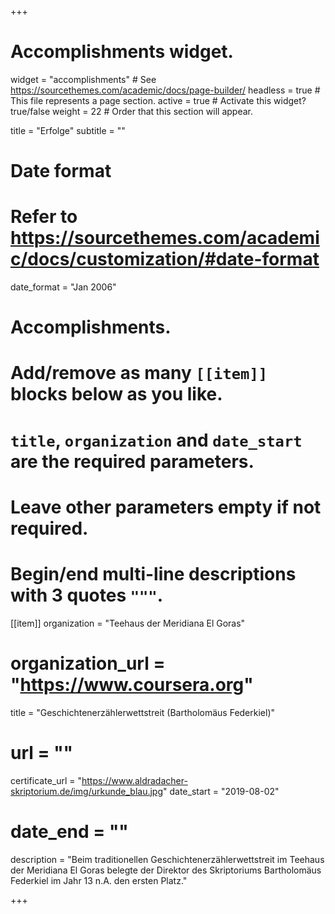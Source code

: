 +++
# Accomplishments widget.
widget = "accomplishments"  # See https://sourcethemes.com/academic/docs/page-builder/
headless = true  # This file represents a page section.
active = true  # Activate this widget? true/false
weight = 22  # Order that this section will appear.

title = "Erfolge"
subtitle = ""

# Date format
#   Refer to https://sourcethemes.com/academic/docs/customization/#date-format
date_format = "Jan 2006"

# Accomplishments.
#   Add/remove as many `[[item]]` blocks below as you like.
#   `title`, `organization` and `date_start` are the required parameters.
#   Leave other parameters empty if not required.
#   Begin/end multi-line descriptions with 3 quotes `"""`.

[[item]]
  organization = "Teehaus der Meridiana El Goras"
  # organization_url = "https://www.coursera.org"
  title = "Geschichtenerzählerwettstreit (Bartholomäus Federkiel)"
  # url = ""
  certificate_url = "https://www.aldradacher-skriptorium.de/img/urkunde_blau.jpg"
  date_start = "2019-08-02"
  # date_end = ""
  description = "Beim traditionellen Geschichtenerzählerwettstreit im Teehaus der Meridiana El Goras belegte der Direktor des Skriptoriums Bartholomäus Federkiel im Jahr 13 n.A. den ersten Platz."

+++
